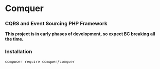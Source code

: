 # Comquer 

### CQRS and Event Sourcing PHP Framework

**This project is in early phases of development, so expect BC breaking all the time.**

### Installation
```
composer require comquer/comquer
```

